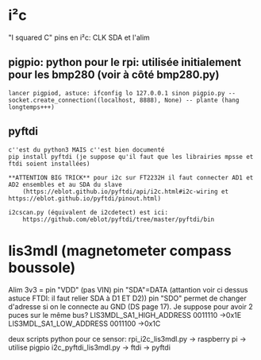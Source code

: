# i²c 
"I squared C"
pins en i²c: CLK SDA et l'alim


## pigpio: python pour le rpi: utilisée initialement pour les bmp280 (voir à côté bmp280.py)
	lancer pigpiod, astuce: ifconfig lo 127.0.0.1 sinon pigpio.py -- socket.create_connection((localhost, 8888), None) -- plante (hang longtemps+++)
	
## pyftdi
	c''est du python3 MAIS c''est bien documenté
	pip install pyftdi (je suppose qu'il faut que les librairies mpsse et ftdi soient installées)
	
	**ATTENTION BIG TRICK** pour i2c sur FT2232H il faut connecter AD1 et AD2 ensembles et au SDA du slave 
		(https://eblot.github.io/pyftdi/api/i2c.html#i2c-wiring et https://eblot.github.io/pyftdi/pinout.html)	
	
	i2cscan.py (équivalent de i2cdetect) est ici:
		https://github.com/eblot/pyftdi/tree/master/pyftdi/bin





	
# lis3mdl (magnetometer compass boussole) 

Alim 3v3 = pin "VDD" (pas VIN)
pin "SDA"=DATA (attantion voir ci dessus astuce FTDI: il faut relier SDA à D1 ET D2))
pin "SDO" permet de changer d'adresse si on le connecte au GND (DS page 17). Je suppose pour avoir 2 puces sur le même bus?
LIS3MDL_SA1_HIGH_ADDRESS   0011110 ->0x1E
LIS3MDL_SA1_LOW_ADDRESS    0011100 ->0x1C

deux scripts python pour ce sensor:
rpi_i2c_lis3mdl.py -> raspberry pi -> utilise pigpio
i2c_pyftdi_lis3mdl.py -> ftdi -> pyftdi 


